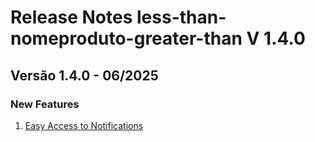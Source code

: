 # Release Notes less-than-nomeproduto-greater-than V 1.4.0

## **Versão 1.4.0 - 06/2025**


### **New Features**

1. [Easy Access to Notifications](Easy-Access-To-Notifications.md)
